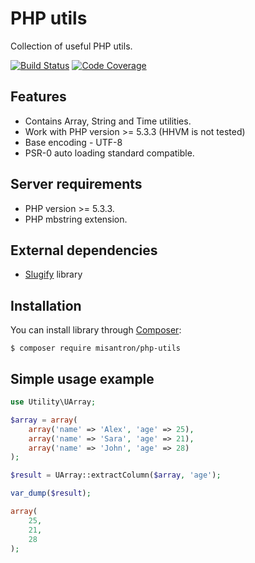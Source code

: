 # PHP utils

Collection of useful PHP utils.

[![Build Status](https://travis-ci.org/misantron/php-utils.svg?branch=master)](https://travis-ci.org/misantron/php-utils)
[![Code Coverage](http://img.shields.io/coveralls/misantron/php-utils.svg)](https://coveralls.io/r/misantron/php-utils)

## Features

- Contains Array, String and Time utilities.
- Work with PHP version >= 5.3.3 (HHVM is not tested)
- Base encoding - UTF-8
- PSR-0 auto loading standard compatible.

## Server requirements

- PHP version >= 5.3.3.
- PHP mbstring extension.

## External dependencies

- [Slugify](https://github.com/cocur/slugify) library

## Installation

You can install library through [Composer](https://getcomposer.org):

```shell
$ composer require misantron/php-utils
```

## Simple usage example

```php
use Utility\UArray;

$array = array(
    array('name' => 'Alex', 'age' => 25),
    array('name' => 'Sara', 'age' => 21),
    array('name' => 'John', 'age' => 28)
);

$result = UArray::extractColumn($array, 'age');

var_dump($result);

array(
    25,
    21,
    28
);
```